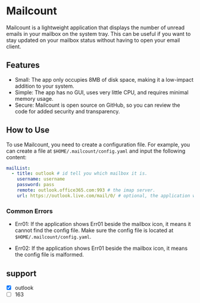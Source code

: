 # Mailcount

Mailcount is a lightweight application that displays the number of unread emails in your mailbox on the system tray. This can be useful if you want to stay updated on your mailbox status without having to open your email client.

## Features

- Small: The app only occupies 8MB of disk space, making it a low-impact addition to your system.
- Simple: The app has no GUI, uses very little CPU, and requires minimal memory usage.
- Secure: Mailcount is open source on GitHub, so you can review the code for added security and transparency.

## How to Use

To use Mailcount, you need to create a configuration file. For example, you can create a file at `$HOME/.mailcount/config.yaml` and input the following content:

```yaml
mailList:
  - title: outlook # id tell you which mailbox it is.
    username: username
    password: pass
    remote: outlook.office365.com:993 # the imap server.
    url: https://outlook.live.com/mail/0/ # optional, the application will open this url if you click on menu.
```

### Common Errors

- Err01: If the application shows Err01 beside the mailbox icon, it means it cannot find the config file. Make sure the config file is located at `$HOME/.mailcount/config.yaml`.

- Err02: If the application shows Err01 beside the mailbox icon, it means the config file is malformed.

## support

- [x] outlook
- [ ] 163
